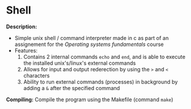 # Shell
**Description:**
  - Simple unix shell / command interpreter made in c as part of an assignement for the *Operating systems fundamentals* course
  - Features:
    1. Contains 2 internal commands `echo` and `end`,  and is able to execute the installed unix's/linux's external commands
    2. Allows for input and output rederection by using the `>` and `<` characters
    3. Ability to run external commands (processes) in background by adding a `&` after the specified command
  
**Compiling:**
Compile the program using the Makefile (command `make`)
